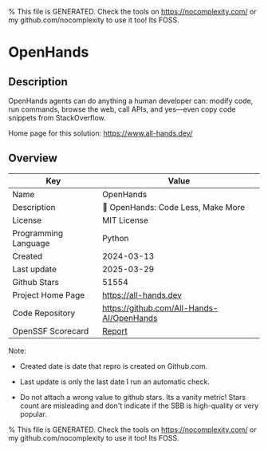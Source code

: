 
% This file is GENERATED. Check the tools on https://nocomplexity.com/ or my github.com/nocomplexity to use it too! Its FOSS. 

# OpenHands

## Description 

OpenHands agents can do anything a human developer can: modify code, run commands, browse the web, call APIs, and yes—even copy code snippets from StackOverflow.

Home page for this solution: https://www.all-hands.dev/ 

## Overview 

| Key | Value |
| --- | --- |
| Name | OpenHands |
| Description | 🙌 OpenHands: Code Less, Make More |
| License | MIT License |
| Programming Language | Python |
| Created | 2024-03-13 |
| Last update | 2025-03-29 |
| Github Stars | 51554 |
| Project Home Page | https://all-hands.dev |
| Code Repository | https://github.com/All-Hands-AI/OpenHands |
| OpenSSF Scorecard | [Report](https://securityscorecards.dev/viewer/?uri=github.com/All-Hands-AI/OpenHands) |

Note:
 - Created date is date that repro is created on Github.com. 

- Last update is only the last date I run an automatic check. 

- Do not attach a wrong value to github stars. Its a vanity metric! Stars count are misleading and 
don't indicate if the SBB is high-quality or very popular.

% This file is GENERATED. Check the tools on https://nocomplexity.com/ or my github.com/nocomplexity to use it too! Its FOSS. 

